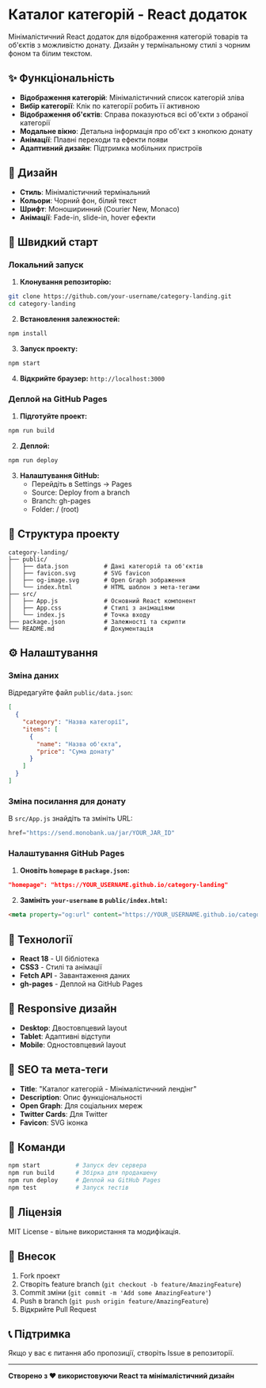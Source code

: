 # Каталог категорій - React додаток

Мінімалістичний React додаток для відображення категорій товарів та об'єктів з можливістю донату. Дизайн у термінальному стилі з чорним фоном та білим текстом.

## ✨ Функціональність

- **Відображення категорій**: Мінімалістичний список категорій зліва
- **Вибір категорії**: Клік по категорії робить її активною
- **Відображення об'єктів**: Справа показуються всі об'єкти з обраної категорії
- **Модальне вікно**: Детальна інформація про об'єкт з кнопкою донату
- **Анімації**: Плавні переходи та ефекти появи
- **Адаптивний дизайн**: Підтримка мобільних пристроїв

## 🎨 Дизайн

- **Стиль**: Мінімалістичний термінальний
- **Кольори**: Чорний фон, білий текст
- **Шрифт**: Моноширинний (Courier New, Monaco)
- **Анімації**: Fade-in, slide-in, hover ефекти

## 🚀 Швидкий старт

### Локальний запуск

1. **Клонування репозиторію:**
```bash
git clone https://github.com/your-username/category-landing.git
cd category-landing
```

2. **Встановлення залежностей:**
```bash
npm install
```

3. **Запуск проекту:**
```bash
npm start
```

4. **Відкрийте браузер:** `http://localhost:3000`

### Деплой на GitHub Pages

1. **Підготуйте проект:**
```bash
npm run build
```

2. **Деплой:**
```bash
npm run deploy
```

3. **Налаштування GitHub:**
   - Перейдіть в Settings → Pages
   - Source: Deploy from a branch
   - Branch: gh-pages
   - Folder: / (root)

## 📁 Структура проекту

```
category-landing/
├── public/
│   ├── data.json          # Дані категорій та об'єктів
│   ├── favicon.svg        # SVG favicon
│   ├── og-image.svg       # Open Graph зображення
│   └── index.html         # HTML шаблон з мета-тегами
├── src/
│   ├── App.js             # Основний React компонент
│   ├── App.css            # Стилі з анімаціями
│   └── index.js           # Точка входу
├── package.json           # Залежності та скрипти
└── README.md              # Документація
```

## ⚙️ Налаштування

### Зміна даних

Відредагуйте файл `public/data.json`:

```json
[
  {
    "category": "Назва категорії",
    "items": [
      {
        "name": "Назва об'єкта",
        "price": "Сума донату"
      }
    ]
  }
]
```

### Зміна посилання для донату

В `src/App.js` знайдіть та змініть URL:

```javascript
href="https://send.monobank.ua/jar/YOUR_JAR_ID"
```

### Налаштування GitHub Pages

1. **Оновіть `homepage` в `package.json`:**
```json
"homepage": "https://YOUR_USERNAME.github.io/category-landing"
```

2. **Замініть `your-username` в `public/index.html`:**
```html
<meta property="og:url" content="https://YOUR_USERNAME.github.io/category-landing/" />
```

## 🔧 Технології

- **React 18** - UI бібліотека
- **CSS3** - Стилі та анімації
- **Fetch API** - Завантаження даних
- **gh-pages** - Деплой на GitHub Pages

## 📱 Responsive дизайн

- **Desktop**: Двостовпцевий layout
- **Tablet**: Адаптивні відступи
- **Mobile**: Одностовпцевий layout

## 🎯 SEO та мета-теги

- **Title**: "Каталог категорій - Мінімалістичний лендінг"
- **Description**: Опис функціональності
- **Open Graph**: Для соціальних мереж
- **Twitter Cards**: Для Twitter
- **Favicon**: SVG іконка

## 🚀 Команди

```bash
npm start          # Запуск dev сервера
npm run build      # Збірка для продакшену
npm run deploy     # Деплой на GitHub Pages
npm test           # Запуск тестів
```

## 📄 Ліцензія

MIT License - вільне використання та модифікація.

## 🤝 Внесок

1. Fork проект
2. Створіть feature branch (`git checkout -b feature/AmazingFeature`)
3. Commit зміни (`git commit -m 'Add some AmazingFeature'`)
4. Push в branch (`git push origin feature/AmazingFeature`)
5. Відкрийте Pull Request

## 📞 Підтримка

Якщо у вас є питання або пропозиції, створіть Issue в репозиторії.

---

**Створено з ❤️ використовуючи React та мінімалістичний дизайн**
